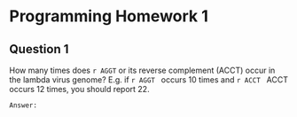 # Programming Homework 1

## Question 1
How many times does ``r AGGT`` or its reverse complement (ACCT) occur in the 
lambda virus genome? E.g. if ``r AGGT `` occurs 10 times and ``r ACCT ``
ACCT occurs 12 times, you should report 22.

```
Answer:
